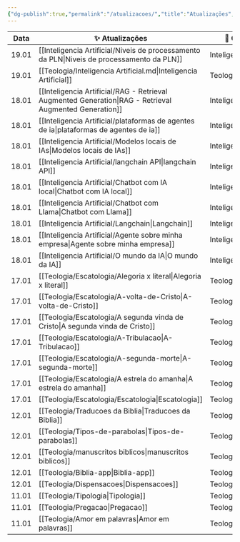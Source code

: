 ```yaml
---
{"dg-publish":true,"permalink":"/atualizacoes/","title":"Atualizações","metatags":{"description":"Atualizações recentes"},"updated":"2025-01-19T18:02:39.062-03:00"}
---
```



| Data  | ✨ Atualizações                                                                                            | 📁 Categoria            |
| ----- | --------------------------------------------------------------------------------------------------------- | ----------------------- |
| 19.01 | [[Inteligencia Artificial/Niveis de processamento da PLN\|Niveis de processamento da PLN]]             | Inteligencia Artificial |
| 19.01 | [[Teologia/Inteligencia Artificial.md\|Inteligencia Artificial]]                                          | Teologia                |
| 18.01 | [[Inteligencia Artificial/RAG - Retrieval Augmented Generation\|RAG - Retrieval Augmented Generation]] | Inteligencia Artificial |
| 18.01 | [[Inteligencia Artificial/plataformas de agentes de ia\|plataformas de agentes de ia]]                 | Inteligencia Artificial |
| 18.01 | [[Inteligencia Artificial/Modelos locais de IAs\|Modelos locais de IAs]]                               | Inteligencia Artificial |
| 18.01 | [[Inteligencia Artificial/langchain API\|langchain API]]                                               | Inteligencia Artificial |
| 18.01 | [[Inteligencia Artificial/Chatbot com IA local\|Chatbot com IA local]]                                 | Inteligencia Artificial |
| 18.01 | [[Inteligencia Artificial/Chatbot com Llama\|Chatbot com Llama]]                                       | Inteligencia Artificial |
| 18.01 | [[Inteligencia Artificial/Langchain\|Langchain]]                                                       | Inteligencia Artificial |
| 18.01 | [[Inteligencia Artificial/Agente sobre minha empresa\|Agente sobre minha empresa]]                     | Inteligencia Artificial |
| 18.01 | [[Inteligencia Artificial/O mundo da IA\|O mundo da IA]]                                               | Inteligencia Artificial |
| 17.01 | [[Teologia/Escatologia/Alegoria x literal\|Alegoria x literal]]                                        | Teologia/Escatologia    |
| 17.01 | [[Teologia/Escatologia/A-volta-de-Cristo\|A-volta-de-Cristo]]                                          | Teologia/Escatologia    |
| 17.01 | [[Teologia/Escatologia/A segunda vinda de Cristo\|A segunda vinda de Cristo]]                          | Teologia/Escatologia    |
| 17.01 | [[Teologia/Escatologia/A-Tribulacao\|A-Tribulacao]]                                                    | Teologia/Escatologia    |
| 17.01 | [[Teologia/Escatologia/A-segunda-morte\|A-segunda-morte]]                                              | Teologia/Escatologia    |
| 17.01 | [[Teologia/Escatologia/A estrela do amanha\|A estrela do amanha]]                                      | Teologia/Escatologia    |
| 17.01 | [[Teologia/Escatologia/Escatologia\|Escatologia]]                                                      | Teologia/Escatologia    |
| 12.01 | [[Teologia/Traducoes da Biblia\|Traducoes da Biblia]]                                                  | Teologia                |
| 12.01 | [[Teologia/Tipos-de-parabolas\|Tipos-de-parabolas]]                                                    | Teologia                |
| 12.01 | [[Teologia/manuscritos biblicos\|manuscritos biblicos]]                                                | Teologia                |
| 12.01 | [[Teologia/Biblia-app\|Biblia-app]]                                                                    | Teologia                |
| 12.01 | [[Teologia/Dispensacoes\|Dispensacoes]]                                                                | Teologia                |
| 11.01 | [[Teologia/Tipologia\|Tipologia]]                                                                      | Teologia                |
| 11.01 | [[Teologia/Pregacao\|Pregacao]]                                                                        | Teologia                |
| 11.01 | [[Teologia/Amor em palavras\|Amor em palavras]]                                                        | Teologia                |
